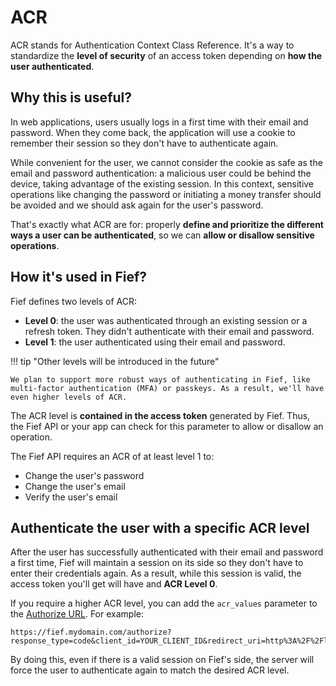 # ACR

ACR stands for Authentication Context Class Reference. It's a way to standardize the **level of security** of an access token depending on **how the user authenticated**.

## Why this is useful?

In web applications, users usually logs in a first time with their email and password. When they come back, the application will use a cookie to remember their session so they don't have to authenticate again.

While convenient for the user, we cannot consider the cookie as safe as the email and password authentication: a malicious user could be behind the device, taking advantage of the existing session. In this context, sensitive operations like changing the password or initiating a money transfer should be avoided and we should ask again for the user's password.

That's exactly what ACR are for: properly **define and prioritize the different ways a user can be authenticated**, so we can **allow or disallow sensitive operations**.

## How it's used in Fief?

Fief defines two levels of ACR:

* **Level 0**: the user was authenticated through an existing session or a refresh token. They didn't authenticate with their email and password.
* **Level 1**: the user authenticated using their email and password.

!!! tip "Other levels will be introduced in the future"

    We plan to support more robust ways of authenticating in Fief, like multi-factor authentication (MFA) or passkeys. As a result, we'll have even higher levels of ACR.

The ACR level is **contained in the access token** generated by Fief. Thus, the Fief API or your app can check for this parameter to allow or disallow an operation.

The Fief API requires an ACR of at least level 1 to:

* Change the user's password
* Change the user's email
* Verify the user's email

## Authenticate the user with a specific ACR level

After the user has successfully authenticated with their email and password a first time, Fief will maintain a session on its side so they don't have to enter their credentials again. As a result, while this session is valid, the access token you'll get will have and **ACR Level 0**.

If you require a higher ACR level, you can add the `acr_values` parameter to the [Authorize URL](./authorize-url.md). For example:

```
https://fief.mydomain.com/authorize?response_type=code&client_id=YOUR_CLIENT_ID&redirect_uri=http%3A%2F%2Flocalhost%3A8000%2Fcallback&scope=openid&acr_values=1
```

By doing this, even if there is a valid session on Fief's side, the server will force the user to authenticate again to match the desired ACR level.
